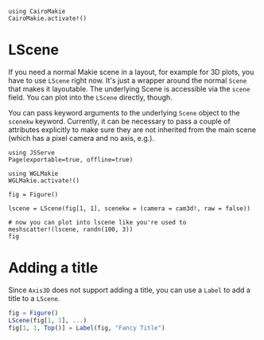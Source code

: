 ```@eval
using CairoMakie
CairoMakie.activate!()
```

# LScene

If you need a normal Makie scene in a layout, for example for 3D plots, you have
to use `LScene` right now. It's just a wrapper around the normal `Scene` that
makes it layoutable. The underlying Scene is accessible via the `scene` field.
You can plot into the `LScene` directly, though.

You can pass keyword arguments to the underlying `Scene` object to the `scenekw` keyword.
Currently, it can be necessary to pass a couple of attributes explicitly to make sure they
are not inherited from the main scene (which has a pixel camera and no axis, e.g.).

```@example 1
using JSServe
Page(exportable=true, offline=true)
```

```@example 1
using WGLMakie
WGLMakie.activate!()

fig = Figure()

lscene = LScene(fig[1, 1], scenekw = (camera = cam3d!, raw = false))

# now you can plot into lscene like you're used to
meshscatter!(lscene, randn(100, 3))
fig
```

# Adding a title
Since `Axis3D` does not support adding a title, you can use a `Label` to add a title to a `LScene`.

```julia
fig = Figure()
LScene(fig[1, 1], ...)
fig[1, 1, Top()] = Label(fig, "Fancy Title")
```
